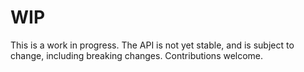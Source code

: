 # WIP

This is a work in progress. The API is not yet stable, and is subject to change, including breaking changes. Contributions welcome.

